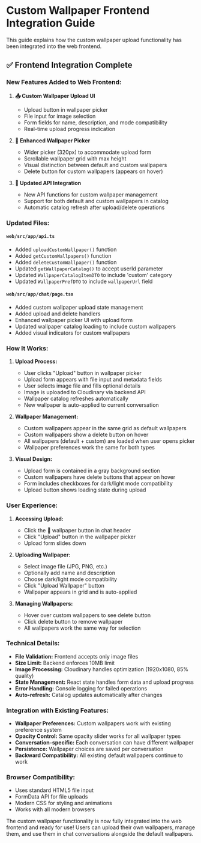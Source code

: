 # Custom Wallpaper Frontend Integration Guide

This guide explains how the custom wallpaper upload functionality has been integrated into the web frontend.

## ✅ **Frontend Integration Complete**

### **New Features Added to Web Frontend:**

1. **📤 Custom Wallpaper Upload UI**
   - Upload button in wallpaper picker
   - File input for image selection
   - Form fields for name, description, and mode compatibility
   - Real-time upload progress indication

2. **🎨 Enhanced Wallpaper Picker**
   - Wider picker (320px) to accommodate upload form
   - Scrollable wallpaper grid with max height
   - Visual distinction between default and custom wallpapers
   - Delete button for custom wallpapers (appears on hover)

3. **🔄 Updated API Integration**
   - New API functions for custom wallpaper management
   - Support for both default and custom wallpapers in catalog
   - Automatic catalog refresh after upload/delete operations

### **Updated Files:**

#### **`web/src/app/api.ts`**
- Added `uploadCustomWallpaper()` function
- Added `getCustomWallpapers()` function  
- Added `deleteCustomWallpaper()` function
- Updated `getWallpaperCatalog()` to accept userId parameter
- Updated `WallpaperCatalogItemDTO` to include 'custom' category
- Updated `WallpaperPrefDTO` to include `wallpaperUrl` field

#### **`web/src/app/chat/page.tsx`**
- Added custom wallpaper upload state management
- Added upload and delete handlers
- Enhanced wallpaper picker UI with upload form
- Updated wallpaper catalog loading to include custom wallpapers
- Added visual indicators for custom wallpapers

### **How It Works:**

1. **Upload Process:**
   - User clicks "Upload" button in wallpaper picker
   - Upload form appears with file input and metadata fields
   - User selects image file and fills optional details
   - Image is uploaded to Cloudinary via backend API
   - Wallpaper catalog refreshes automatically
   - New wallpaper is auto-applied to current conversation

2. **Wallpaper Management:**
   - Custom wallpapers appear in the same grid as default wallpapers
   - Custom wallpapers show a delete button on hover
   - All wallpapers (default + custom) are loaded when user opens picker
   - Wallpaper preferences work the same for both types

3. **Visual Design:**
   - Upload form is contained in a gray background section
   - Custom wallpapers have delete buttons that appear on hover
   - Form includes checkboxes for dark/light mode compatibility
   - Upload button shows loading state during upload

### **User Experience:**

1. **Accessing Upload:**
   - Click the 🎨 wallpaper button in chat header
   - Click "Upload" button in the wallpaper picker
   - Upload form slides down

2. **Uploading Wallpaper:**
   - Select image file (JPG, PNG, etc.)
   - Optionally add name and description
   - Choose dark/light mode compatibility
   - Click "Upload Wallpaper" button
   - Wallpaper appears in grid and is auto-applied

3. **Managing Wallpapers:**
   - Hover over custom wallpapers to see delete button
   - Click delete button to remove wallpaper
   - All wallpapers work the same way for selection

### **Technical Details:**

- **File Validation:** Frontend accepts only image files
- **Size Limit:** Backend enforces 10MB limit
- **Image Processing:** Cloudinary handles optimization (1920x1080, 85% quality)
- **State Management:** React state handles form data and upload progress
- **Error Handling:** Console logging for failed operations
- **Auto-refresh:** Catalog updates automatically after changes

### **Integration with Existing Features:**

- **Wallpaper Preferences:** Custom wallpapers work with existing preference system
- **Opacity Control:** Same opacity slider works for all wallpaper types
- **Conversation-specific:** Each conversation can have different wallpaper
- **Persistence:** Wallpaper choices are saved per conversation
- **Backward Compatibility:** All existing default wallpapers continue to work

### **Browser Compatibility:**

- Uses standard HTML5 file input
- FormData API for file uploads
- Modern CSS for styling and animations
- Works with all modern browsers

The custom wallpaper functionality is now fully integrated into the web frontend and ready for use! Users can upload their own wallpapers, manage them, and use them in chat conversations alongside the default wallpapers.
